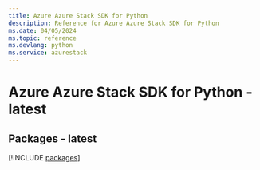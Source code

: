 ```yaml
---
title: Azure Azure Stack SDK for Python
description: Reference for Azure Azure Stack SDK for Python
ms.date: 04/05/2024
ms.topic: reference
ms.devlang: python
ms.service: azurestack
---
```

# Azure Azure Stack SDK for Python - latest
## Packages - latest
[!INCLUDE [packages](azure-stack-index.md)]